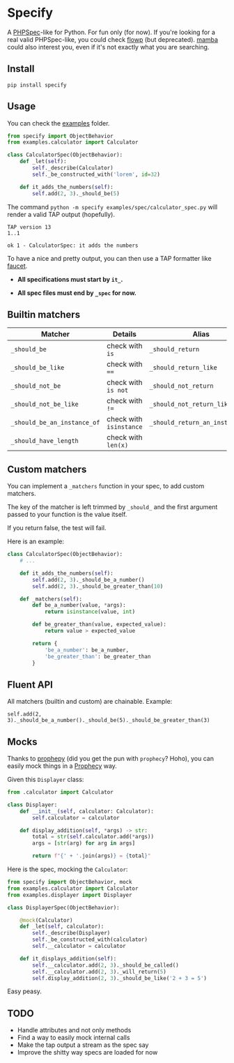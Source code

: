 # Specify

A [PHPSpec](https://github.com/phpspec/phpspec)-like for Python. For fun only (for now). If you're looking for a real valid PHPSpec-like, you could check [flowp](http://pawelgalazka.github.io/flowp/testing.html) (but deprecated). [mamba](https://nestorsalceda.com/mamba/) could also interest you, even if it's not exactly what you are searching.

## Install

`pip install specify`

## Usage

You can check the [examples](examples) folder.

```python
from specify import ObjectBehavior
from examples.calculator import Calculator

class CalculatorSpec(ObjectBehavior):
    def _let(self):
        self._describe(Calculator)
        self._be_constructed_with('lorem', id=32)

    def it_adds_the_numbers(self):
        self.add(2, 3)._should_be(5)
```

The command `python -m specify examples/spec/calculator_spec.py` will render a valid TAP output (hopefully).

```
TAP version 13
1..1

ok 1 - CalculatorSpec: it adds the numbers
```

To have a nice and pretty output, you can then use a TAP formatter like [faucet](https://www.npmjs.com/package/faucet).

- **All specifications must start by `it_`.**

- **All spec files must end by `_spec` for now.**

## Builtin matchers

| Matcher                     | Details                 | Alias                           |
| --------------------------- | ----------------------- | ------------------------------- |
| `_should_be`                | check with `is`         | `_should_return`                |
| `_should_be_like`           | check with `==`         | `_should_return_like`           |
| `_should_not_be`            | check with `is not`     | `_should_not_return`            |
| `_should_not_be_like`       | check with `!=`         | `_should_not_return_like`       |
| `_should_be_an_instance_of` | check with `isinstance` | `_should_return_an_instance_of` |
| `_should_have_length`       | check with `len(x)`     |                                 |

## Custom matchers

You can implement a `_matchers` function in your spec, to add custom matchers.

The key of the matcher is left trimmed by `_should_` and the first argument
passed to your function is the value itself.

If you return false, the test will fail.

Here is an example:

```python
class CalculatorSpec(ObjectBehavior):
    # ...

    def it_adds_the_numbers(self):
        self.add(2, 3)._should_be_a_number()
        self.add(2, 3)._should_be_greater_than(10)

    def _matchers(self):
        def be_a_number(value, *args):
            return isinstance(value, int)

        def be_greater_than(value, expected_value):
            return value > expected_value

        return {
            'be_a_number': be_a_number,
            'be_greater_than': be_greater_than
        }
```

## Fluent API

All matchers (builtin and custom) are chainable. Example:

`self.add(2, 3)._should_be_a_number()._should_be(5)._should_be_greater_than(3)`

## Mocks

Thanks to [prophepy](https://github.com/Einenlum/prophepy) (did you get the pun with `prophecy`? Hoho), you can
easily mock things in a [Prophecy](https://github.com/phpspec/prophecy) way.

Given this `Displayer` class:

```python
from .calculator import Calculator

class Displayer:
    def __init__(self, calculator: Calculator):
        self.calculator = calculator

    def display_addition(self, *args) -> str:
        total = str(self.calculator.add(*args))
        args = [str(arg) for arg in args]

        return f"{' + '.join(args)} = {total}"
```

Here is the spec, mocking the `Calculator`:

```python
from specify import ObjectBehavior, mock
from examples.calculator import Calculator
from examples.displayer import Displayer

class DisplayerSpec(ObjectBehavior):

    @mock(Calculator)
    def _let(self, calculator):
        self._describe(Displayer)
        self._be_constructed_with(calculator)
        self.__calculator = calculator

    def it_displays_addition(self):
        self.__calculator.add(2, 3)._should_be_called()
        self.__calculator.add(2, 3)._will_return(5)
        self.display_addition(2, 3)._should_be_like('2 + 3 = 5')
```

Easy peasy.

## TODO

- Handle attributes and not only methods
- Find a way to easily mock internal calls
- Make the tap output a stream as the spec say
- Improve the shitty way specs are loaded for now
